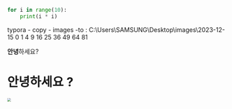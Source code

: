 ```python
for i in range(10):
    print(i * i)
```
typora - copy - images -to : C:\Users\SAMSUNG\Desktop\images\2023-12-15
    0
    1
    4
    9
    16
    25
    36
    49
    64
    81



**안녕**하세요?

# 안녕하세요 ?



<img src="C:\Users\SAMSUNG\Desktop\images\2023-12-15\99AF5F425BC08A4F27.png" style="zoom:50%;" />





